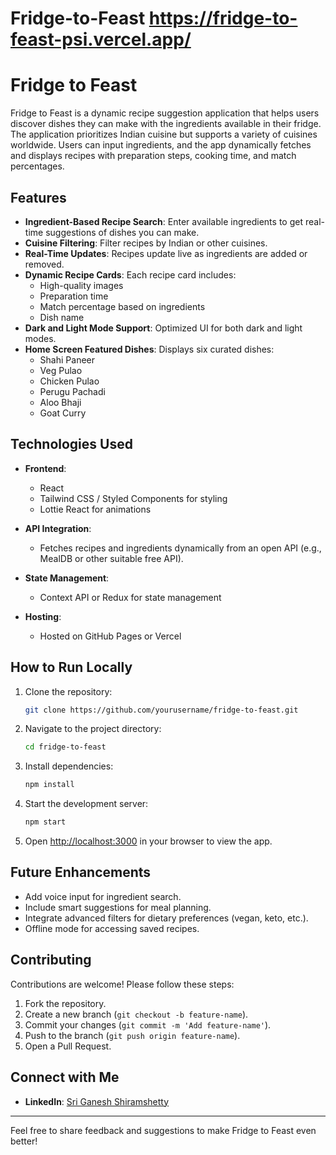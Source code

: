 # Fridge-to-Feast  https://fridge-to-feast-psi.vercel.app/
# Fridge to Feast

Fridge to Feast is a dynamic recipe suggestion application that helps users discover dishes they can make with the ingredients available in their fridge. The application prioritizes Indian cuisine but supports a variety of cuisines worldwide. Users can input ingredients, and the app dynamically fetches and displays recipes with preparation steps, cooking time, and match percentages.

## Features

- **Ingredient-Based Recipe Search**: Enter available ingredients to get real-time suggestions of dishes you can make.
- **Cuisine Filtering**: Filter recipes by Indian or other cuisines.
- **Real-Time Updates**: Recipes update live as ingredients are added or removed.
- **Dynamic Recipe Cards**: Each recipe card includes:
  - High-quality images
  - Preparation time
  - Match percentage based on ingredients
  - Dish name
- **Dark and Light Mode Support**: Optimized UI for both dark and light modes.
- **Home Screen Featured Dishes**: Displays six curated dishes:
  - Shahi Paneer
  - Veg Pulao
  - Chicken Pulao
  - Perugu Pachadi
  - Aloo Bhaji
  - Goat Curry

## Technologies Used

- **Frontend**:

  - React
  - Tailwind CSS / Styled Components for styling
  - Lottie React for animations

- **API Integration**:

  - Fetches recipes and ingredients dynamically from an open API (e.g., MealDB or other suitable free API).

- **State Management**:

  - Context API or Redux for state management

- **Hosting**:

  - Hosted on GitHub Pages or Vercel

## How to Run Locally

1. Clone the repository:

   ```bash
   git clone https://github.com/yourusername/fridge-to-feast.git
   ```

2. Navigate to the project directory:

   ```bash
   cd fridge-to-feast
   ```

3. Install dependencies:

   ```bash
   npm install
   ```

4. Start the development server:

   ```bash
   npm start
   ```

5. Open [http://localhost:3000](http://localhost:3000) in your browser to view the app.

## Future Enhancements

- Add voice input for ingredient search.
- Include smart suggestions for meal planning.
- Integrate advanced filters for dietary preferences (vegan, keto, etc.).
- Offline mode for accessing saved recipes.

## Contributing

Contributions are welcome! Please follow these steps:

1. Fork the repository.
2. Create a new branch (`git checkout -b feature-name`).
3. Commit your changes (`git commit -m 'Add feature-name'`).
4. Push to the branch (`git push origin feature-name`).
5. Open a Pull Request.

## Connect with Me

- **LinkedIn**: [Sri Ganesh Shiramshetty](https://www.linkedin.com/in/srrganeshshiramshetty)

---

Feel free to share feedback and suggestions to make Fridge to Feast even better!

 

